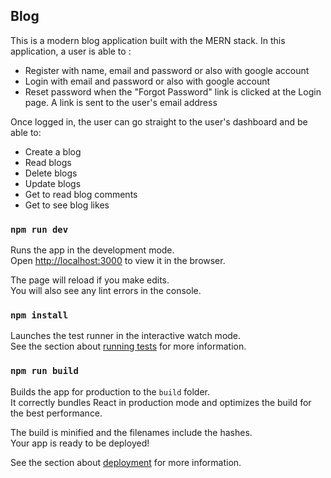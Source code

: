 ## Blog

This is a modern blog application built with the MERN stack. In this application, a user is able to :

- Register with name, email and password or also with google account
- Login with email and password or also with google account
- Reset password when the "Forgot Password" link is clicked at the Login page. A link is sent to the user's email address

Once logged in, the user can go straight to the user's dashboard and be able to:

- Create a blog
- Read blogs
- Delete blogs
- Update blogs
- Get to read blog comments
- Get to see blog likes

### `npm run dev`

Runs the app in the development mode.<br />
Open [http://localhost:3000](http://localhost:3000) to view it in the browser.

The page will reload if you make edits.<br />
You will also see any lint errors in the console.

### `npm install`

Launches the test runner in the interactive watch mode.<br />
See the section about [running tests](https://facebook.github.io/create-react-app/docs/running-tests) for more information.

### `npm run build`

Builds the app for production to the `build` folder.<br />
It correctly bundles React in production mode and optimizes the build for the best performance.

The build is minified and the filenames include the hashes.<br />
Your app is ready to be deployed!

See the section about [deployment](https://facebook.github.io/create-react-app/docs/deployment) for more information.
